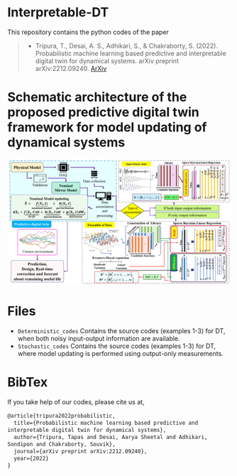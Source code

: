 # Interpretable-DT
This repository contains the python codes of the paper 
  > + Tripura, T., Desai, A. S., Adhikari, S., & Chakraborty, S. (2022). Probabilistic machine learning based predictive and interpretable digital twin for dynamical systems. arXiv preprint arXiv:2212.09240. [ArXiv](https://arxiv.org/abs/2212.09240)

# Schematic architecture of the proposed predictive digital twin framework for model updating of dynamical systems
![Architecture](Predictive_DT.png)

# Files
  + `Deterministic_codes` Contains the source codes (examples 1-3) for DT, when both noisy input-output information are available.
  + `Stochastic_codes` Contains the source codes (examples 1-3) for DT, where model updating is performed using output-only measurements.

# BibTex
If you take help of our codes, please cite us at,
```
@article{tripura2022probabilistic,
  title={Probabilistic machine learning based predictive and interpretable digital twin for dynamical systems},
  author={Tripura, Tapas and Desai, Aarya Sheetal and Adhikari, Sondipon and Chakraborty, Souvik},
  journal={arXiv preprint arXiv:2212.09240},
  year={2022}
}
```
